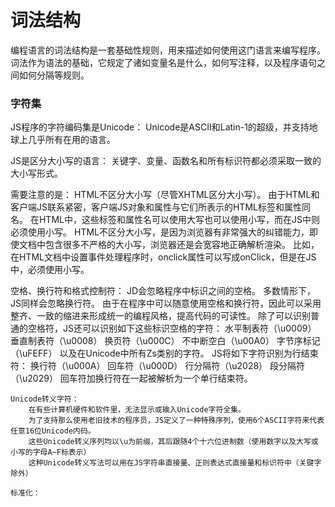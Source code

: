 # 词法结构

编程语言的词法结构是一套基础性规则，用来描述如何使用这门语言来编写程序。
词法作为语法的基础，它规定了诸如变量名是什么，如何写注释，以及程序语句之间如何分隔等规则。

### 字符集

JS程序的字符编码集是Unicode：
    Unicode是ASCII和Latin-1的超级，并支持地球上几乎所有在用的语言。

JS是区分大小写的语言：
    关键字、变量、函数名和所有标识符都必须采取一致的大小写形式。

需要注意的是：
    HTML不区分大小写（尽管XHTML区分大小写）。
    由于HTML和客户端JS联系紧密，客户端JS对象和属性与它们所表示的HTML标签和属性同名。
    在HTML中，这些标签和属性名可以使用大写也可以使用小写，而在JS中则必须使用小写。
    HTML不区分大小写，是因为浏览器有非常强大的纠错能力，即使文档中包含很多不严格的大小写，浏览器还是会宽容地正确解析渲染。
    比如，在HTML文档中设置事件处理程序时，onclick属性可以写成onClick，但是在JS中，必须使用小写。

空格、换行符和格式控制符：
    JD会忽略程序中标识之间的空格。
    多数情形下，JS同样会忽略换行符。
    由于在程序中可以随意使用空格和换行符，因此可以采用整齐、一致的缩进来形成统一的编程风格，提高代码的可读性。
    除了可以识别普通的空格符，JS还可以识别如下这些标识空格的字符：
        水平制表符（\u0009）
        垂直制表符（\u0008）
        换页符（\u000C）
        不中断空白（\u00A0）
        字节序标记（\uFEFF）
        以及在Unicode中所有Zs类别的字符。
    JS将如下字符识别为行结束符：
        换行符（\u000A）
        回车符（\u000D）
        行分隔符（\u2028）
        段分隔符（\u2029）
    回车符加换行符在一起被解析为一个单行结束符。

    Unicode转义字符：
        在有些计算机硬件和软件里，无法显示或输入Unicode字符全集。
        为了支持那么使用老旧技术的程序员，JS定义了一种特殊序列，使用6个ASCII字符来代表任意16位Unicode内码。
        这些Unicode转义序列均以\u为前缀，其后跟随4个十六位进制数（使用数字以及大写或小写的字母A~F标表示）
        这种Unicode转义写法可以用在JS字符串直接量、正则表达式直接量和标识符中（关键字除外）

    标准化：
        